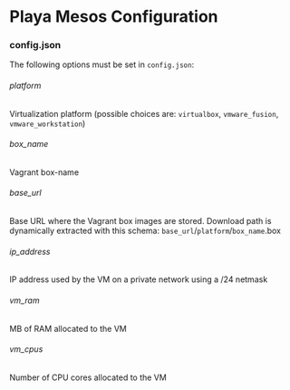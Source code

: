 # Playa Mesos Configuration

### config.json
The following options must be set in `config.json`:

###### _*platform*_
Virtualization platform (possible choices are: `virtualbox`, `vmware_fusion`, `vmware_workstation`)

###### _*box_name*_
Vagrant box-name

###### _*base_url*_
Base URL where the Vagrant box images are stored.
Download path is dynamically extracted with this schema: `base_url`/`platform`/`box_name`.box

###### _*ip_address*_
IP address used by the VM on a private network using a /24 netmask

###### _*vm_ram*_
MB of RAM allocated to the VM

###### _*vm_cpus*_
Number of CPU cores allocated to the VM
